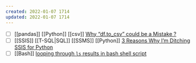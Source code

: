 ```yaml
---
created: 2022-01-07 1714
updated: 2022-01-07 1714
---
```

- [ ] [[pandas]] [[Python]] [[csv]] [Why “df.to_csv” could be a Mistake ?](https://medium.com/analytics-vidhya/why-df-to-csv-could-be-a-mistake-f361cf6d40bd)
- [ ] [[SSIS]] [[T-SQL|SQL]] [[SSMS]] [[Python]] [3 Reasons Why I’m Ditching SSIS for Python](https://towardsdatascience.com/3-reasons-why-im-ditching-ssis-for-python-ee129fa127b5)
- [ ] [[Bash]] [looping through `ls` results in bash shell script](https://superuser.com/questions/31464/looping-through-ls-results-in-bash-shell-script#31466)